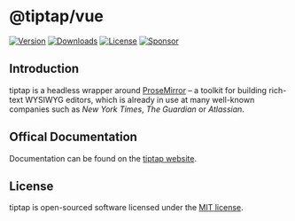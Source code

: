 # @tiptap/vue
[![Version](https://img.shields.io/npm/v/@tiptap/vue.svg?label=version)](https://www.npmjs.com/package/@tiptap/vue)
[![Downloads](https://img.shields.io/npm/dm/@tiptap/vue.svg)](https://npmcharts.com/compare/tiptap?minimal=true)
[![License](https://img.shields.io/npm/l/@tiptap/vue.svg)](https://www.npmjs.com/package/@tiptap/vue)
[![Sponsor](https://img.shields.io/static/v1?label=Sponsor&message=%E2%9D%A4&logo=GitHub)](https://github.com/sponsors/ueberdosis)

## Introduction
tiptap is a headless wrapper around [ProseMirror](https://ProseMirror.net) – a toolkit for building rich-text WYSIWYG editors, which is already in use at many well-known companies such as *New York Times*, *The Guardian* or *Atlassian*.

## Offical Documentation
Documentation can be found on the [tiptap website](https://tiptap.dev).

## License
tiptap is open-sourced software licensed under the [MIT license](https://github.com/ueberdosis/tiptap-next/blob/main/LICENSE.md).
